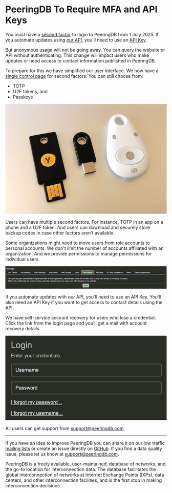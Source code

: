 # PeeringDB To Require MFA and API Keys 

You must have a [second factor](https://docs.peeringdb.com/howto/enable_require_2fa/) to login to PeeringDB from 1 July 2025. If you automate updates using [our API](https://docs.peeringdb.com/api_specs/), you'll need to use an [API Key](https://docs.peeringdb.com/howto/api_keys/).

But anonymous usage will not be going away. You can query the website or API without authenticating. This change will impact users who make updates or need access to contact information published in PeeringDB.

To prepare for this we have simplified our user interface. We now have a [single control page](https://www.peeringdb.com/account/two_factor/) for second factors. You can still choose from:

* TOTP
* U2F tokens, and
* Passkeys

![U2F Hardware Authentication Security Keys, Tony Webster, CC BY 2.0](images/hardware_tuthentication_tokens.jpg)

Users can have multiple second factors. For instance, TOTP in an app on a phone and a U2F token. And users can download and securely store backup codes in case other factors aren’t available.

Some organizations might need to move users from role accounts to personal accounts. We don't limit the number of accounts affiliated with an organization. And we provide permissions to manage permissions for individual users.

![Permissions tab in organization view](images/users_permissions_management.png)

If you automate updates with our API, you'll need to use an API Key. You'll also need an API Key if you want to get access to contact details using the API.

We have self-service account recovery for users who lose a credential. Click the link from the login page and you’ll get a mail with account recovery details.

![Self-service account recovery starting point](images/self_service_account_recovery.png)

All users can get support from [support@peeringdb.com](mailto:support@peeringdb.com).

--- 

If you have an idea to improve PeeringDB you can share it on our low traffic [mailing lists](https://docs.peeringdb.com/#mailing-lists) or create an issue directly on [GitHub](https://github.com/peeringdb/peeringdb/issues). If you find a data quality issue, please let us know at [support@peeringdb.com](mailto:support@peeringdb.com).

PeeringDB is a freely available, user-maintained, database of networks, and the go-to location for interconnection data. The database facilitates the global interconnection of networks at Internet Exchange Points (IXPs), data centers, and other interconnection facilities, and is the first stop in making interconnection decisions.